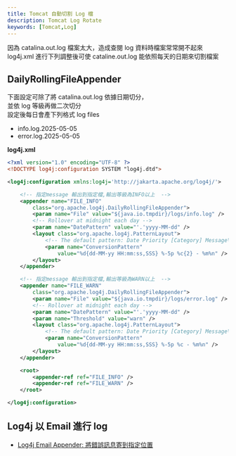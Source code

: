 ```yaml
---
title: Tomcat 自動切割 Log 檔
description: Tomcat Log Rotate
keywords: [Tomcat,Log]
---
```


因為 catalina.out.log 檔案太大，造成查閱 log 資料時檔案常常開不起來  
log4j.xml 進行下列調整後可使 cataline.out.log 能依照每天的日期來切割檔案  


## DailyRollingFileAppender  

下面設定可除了將 catalina.out.log 依據日期切分，  
並依 log 等級再做二次切分  
設定後每日會產下列格式 log files  

* info.log.2025-05-05  
* error.log.2025-05-05  



__log4j.xml__

```xml
<?xml version="1.0" encoding="UTF-8" ?>
<!DOCTYPE log4j:configuration SYSTEM "log4j.dtd">

<log4j:configuration xmlns:log4j='http://jakarta.apache.org/log4j/'>

    <!-- 指定message 輸出到指定檔,輸出等級為INFO以上  -->
    <appender name="FILE_INFO"
        class="org.apache.log4j.DailyRollingFileAppender">
        <param name="File" value="${java.io.tmpdir}/logs/info.log" />
        <!-- Rollover at midnight each day -->
        <param name="DatePattern" value="'.'yyyy-MM-dd" />
        <layout class="org.apache.log4j.PatternLayout">
            <!-- The default pattern: Date Priority [Category] Message\n -->
            <param name="ConversionPattern"
                value="%d{dd-MM-yy HH:mm:ss,SSS} %-5p %c{2} - %m%n" />
        </layout>
    </appender>

    <!-- 指定message 輸出到指定檔,輸出等級為WARN以上  -->
    <appender name="FILE_WARN"
        class="org.apache.log4j.DailyRollingFileAppender">
        <param name="File" value="${java.io.tmpdir}/logs/error.log" />
        <!-- Rollover at midnight each day -->
        <param name="DatePattern" value="'.'yyyy-MM-dd" />
        <param name="Threshold" value="warn" />
        <layout class="org.apache.log4j.PatternLayout">
            <!-- The default pattern: Date Priority [Category] Message\n -->
            <param name="ConversionPattern"
                value="%d{dd-MM-yy HH:mm:ss,SSS} %-5p %c - %m%n" />
        </layout>
    </appender>

    <root>
        <appender-ref ref="FILE_INFO" />
        <appender-ref ref="FILE_WARN" />
    </root>

</log4j:configuration>
```


## Log4j 以 Email 進行 log
* [Log4j Email Appender: 將錯誤訊息寄到指定位置](../Log4j/Log4j_Mail_Appender)